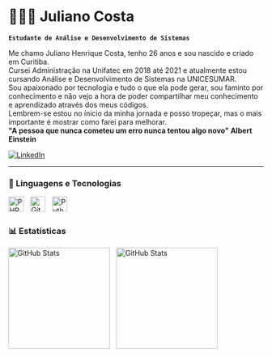 # 👨🏻‍💻 Juliano Costa

**`Estudante de Análise e Desenvolvimento de Sistemas`**

Me chamo Juliano Henrique Costa, tenho 26 anos e sou nascido e criado em Curitiba.<br> Cursei Administração na Unifatec em 2018 até 2021 e atualmente estou cursando Análise e Desenvolvimento de Sistemas na UNICESUMAR. <br>Sou apaixonado por tecnologia e tudo o que ela pode gerar, sou faminto por conhecimento e não vejo a hora de poder compartilhar meu conhecimento e aprendizado através dos meus códigos.<br>Lembrem-se estou no ínicio da minha jornada e posso tropeçar, mas o mais importante é mostrar como farei para melhorar.<br>**"A pessoa que nunca cometeu um erro nunca tentou algo novo" Albert Einstein**


<p align="left"> 
    <a href="https://www.linkedin.com/in/julianohc/">
        <img 
            alt="LinkedIn" 
            title="Me siga no LinkedIn" 
            src="https://camo.githubusercontent.com/7fee771b415a6f144501304c2c4074aa62a0dd96ddc0f8c0aafd95ac0af584c1/68747470733a2f2f696d672e736869656c64732e696f2f62616467652f2d4c696e6b6564496e2d2532333030373742353f7374796c653d666f722d7468652d6261646765266c6f676f3d6c696e6b6564696e266c6f676f436f6c6f723d7768697465" data-canonical-src="https://img.shields.io/badge/-LinkedIn-%230077B5?style=for-the-badge&amp;logo=linkedin&amp;logoColor=white" style="max-width: 100%;"
        />
    </a>
</p>

---

### 🤖 Linguagens e Tecnologias


<img 
    align="left" 
    alt="PHP" 
    title="PHP"
    width="30px" 
    style="padding-right: 10px;" 
    src="https://cdn.jsdelivr.net/gh/devicons/devicon@latest/icons/php/php-original.svg" 
/>
<img 
    align="left" 
    alt="Git" 
    title="Git"
    width="30px" 
    style="padding-right: 10px;" 
    src="https://cdn.jsdelivr.net/gh/devicons/devicon@latest/icons/git/git-original.svg" 
/>
<img 
    align="left" 
    alt="Python" 
    title="Python"
    width="30px" 
    style="padding-right: 10px;" 
    src="https://cdn.jsdelivr.net/gh/devicons/devicon@latest/icons/python/python-original.svg" 
/>

<br/>
<br/>

### 📊 Estatísticas

<p>
  <img 
    align="left" 
    alt="GitHub Stats" 
    height="200" 
    style="padding-right: 10px;" 
    src="https://github-readme-stats.vercel.app/api?username=JulianoCostaNJ&show_icons=true&theme=tokyonight&include_all_commits=true&locale=pt-br" 
  />

<img 
      align="left" 
      alt="GitHub Stats" 
      height="200" 
      src="https://github-readme-stats.vercel.app/api/top-langs/?username=JulianoCostaNJ&theme=tokyonight&layout=compact&custom_title=Tecnologias&langs_count=9" 
  />

</p>
